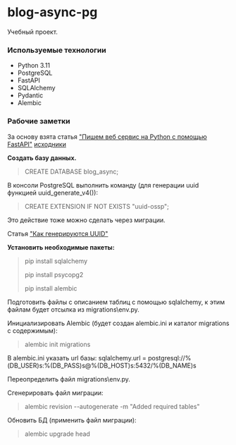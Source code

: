 # blog-async-pg
Учебный проект.

### Используемые технологии
* Python 3.11
* PostgreSQL
* FastAPI
* SQLAlchemy
* Pydantic
* Alembic

### Рабочие заметки

За основу взята статья 
["Пишем веб сервис на Python с помощью FastAPI"](https://habr.com/ru/articles/513328/)
[исходники](https://github.com/NeverWalkAloner/async-blogs)

**Создать базу данных.**
> CREATE DATABASE blog_async;

В консоли PostgreSQL выполнить команду 
(для генерации uuid функцией uuid_generate_v4()):
> CREATE EXTENSION IF NOT EXISTS "uuid-ossp";

Это действие тоже можно сделать через миграции.

Статья ["Как генерируются UUID"](https://habr.com/ru/companies/vk/articles/522094/)

**Установить необходимые пакеты:**
> pip install sqlalchemy
>
> pip install psycopg2
> 
> pip install alembic

Подготовить файлы с описанием таблиц с помощью sqlalchemy, 
к этим файлам будет отсылка из migrations\env.py.

Инициализировать Alembic 
(будет создан alembic.ini и каталог migrations с содержимым):
> alembic init migrations

В alembic.ini указать url базы:
sqlalchemy.url = postgresql://%(DB_USER)s:%(DB_PASS)s@%(DB_HOST)s:5432/%(DB_NAME)s

Переопределить файл migrations\env.py.

Сгенерировать файл миграции:
> alembic revision --autogenerate -m "Added required tables"

Обновить БД (применить файл миграции):
> alembic upgrade head
